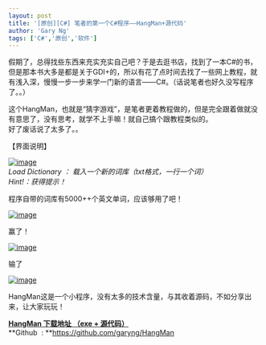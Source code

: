 ```yaml
---
layout: post
title: '[原创][C#] 笔者的第一个C#程序——HangMan+源代码'
author: 'Gary Ng'
tags: ['C#','原创','软件']
---
```


假期了，总得找些东西来充实充实自己吧？于是去逛书店，找到了一本C\#的书，但是那本书大多是都是关于GDI+的，所以有花了点时间去找了一些网上教程，就有浅入深，慢慢一步一步来学一门新的语言——C\#。（话说笔者也好久没写程序了。。）  

这个HangMan，也就是“猜字游戏”，是笔者更着教程做的，但是完全跟着做就没有意思了，没有思考，就学不上手嘛！就自己搞个跟教程类似的。  
 好了废话说了太多了。。  
  
 【界面说明】  

[![image](http://lh5.ggpht.com/-aHR9cR66ItI/UJoKHRUJj7I/AAAAAAAACmU/96zoF7eWhYE/image_thumb%25255B16%25255D.png?imgmax=800 "image")](http://lh5.ggpht.com/-HxmeCMl3EXw/UJoKFzDPCdI/AAAAAAAACmM/QvpjoDZv6ac/s1600-h/image%25255B18%25255D.png)  
 *Load Dictionary ： 载入一个新的词库（txt格式，一行一个词）*  
 *Hint!：获得提示！*  
  
 程序自带的词库有5000++个英文单词，应该够用了吧！  
  

[![image](http://lh4.ggpht.com/-lC5-ujan40w/UJoKJOZREbI/AAAAAAAACmg/sa7v9sCfrxU/image_thumb%25255B17%25255D.png?imgmax=800 "image")](http://lh4.ggpht.com/-BIisK7BHflY/UJoKINFJAoI/AAAAAAAACmc/AWMX62i_HQE/s1600-h/image%25255B21%25255D.png)  
  
 赢了！  

[![image](http://lh5.ggpht.com/-2Ie2tfpmQJA/UJoKKywbrnI/AAAAAAAACm0/HoBK_SS7zBc/image_thumb%25255B18%25255D.png?imgmax=800 "image")](http://lh5.ggpht.com/-gy77TlapEI4/UJoKKBhyUgI/AAAAAAAACmo/KXDWRin0uec/s1600-h/image%25255B24%25255D.png)  
  
 输了  

[![image](http://lh6.ggpht.com/-C1xamVIMZkI/UJoKNdwWxdI/AAAAAAAACnE/chbIiEXhDIA/image_thumb%25255B19%25255D.png?imgmax=800 "image")](http://lh6.ggpht.com/-xmA1jqzdd-s/UJoKMb-idSI/AAAAAAAACm8/1-XyxHCxvwo/s1600-h/image%25255B27%25255D.png)  
  

HangMan这是一个小程序，没有太多的技术含量，与其收着源码，不如分享出来，让大家玩玩！  
  
 **[HangMan 下载地址 （exe + 源代码）](http://db.tt/18qwAfQb)**  
 **Github  : **<https://github.com/garyng/HangMan>
